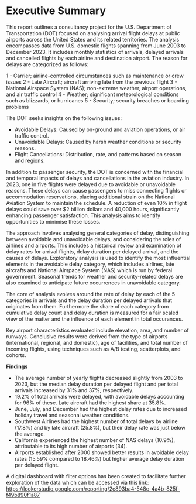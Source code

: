 # Executive Summary

This report outlines a consultancy project for the U.S. Department of Transportation (DOT) focused on analysing arrival flight delays at public airports across the United States and its related territories. The analysis encompasses data from U.S. domestic flights spanning from June 2003 to December 2023. It includes monthly statistics of arrivals, delayed arrivals and cancelled flights by each airline and destination airport. The reason for delays are categorized as follows: 

1 - Carrier; airline-controlled circumstances such as maintenance or crew issues
2 - Late Aircraft; aircraft arriving late from the previous flight
3 - National Airspace System (NAS); non-extreme weather, airport operations, and air traffic control
4 - Weather; significant meteorological conditions such as blizzards, or hurricanes
5 - Security; security breaches or boarding problems

The DOT seeks insights on the following issues:

- Avoidable Delays: Caused by on-ground and aviation operations, or air traffic control.
- Unavoidable Delays: Caused by harsh weather conditions or security reasons.
- Flight Cancellations: Distribution, rate, and patterns based on season and regions.

In addition to passenger security, the DOT is concerned with the financial and temporal impacts of delays and cancellations in the aviation industry. In 2023, one in five flights were delayed due to avoidable or unavoidable reasons. These delays can cause passengers to miss connecting flights or accommodation reservations, placing additional strain on the National Aviation System to maintain the schedule. A reduction of even 10% in flight delays could save over $2 billion dollars and 40,000 hours, significantly enhancing passenger satisfaction. This analysis aims to identify opportunities to minimise these losses.

The approach involves analysing general categories of delay, distinguishing between avoidable and unavoidable delays, and considering the roles of airlines and airports. This includes a historical review and examination of delay rates for arrival flights, delay duration per delayed arrival, and the causes of delays. Exploratory analysis is used to identify the most influential elements in the avoidable delay category, which includes airlines, late aircrafts and National Airspace System (NAS) which is run by federal government. Seasonal trends for weather and security-related delays are also examined to anticipate future occurrences in unavoidable category.

The core of analysis evolves around the rate of delay by each of the 5 categories in arrivals and the delay duration per delayed arrivals that originates from them. Furthermore the share of each category from cumulative delay count and delay duration is measured for a fair scaled view of the matter and the influence of each element in total occurances. 

Key airport characteristics evaluated include elevation, area, and number of runways. Conclusive results were derived from the type of airports (international, regional, and domestic), age of facilities, and total number of incoming flights, using techniques such as A/B testing, scatterplots, and cohorts.

**Findings**

- The average number of yearly flights decreased slightly from 2003 to 2023, but the median delay duration per delayed flight and per total arrivals increased by 31% and 37%, respectively.
- 19.2% of total arrivals were delayed, with avoidable delays accounting for 96% of these. Late aircraft had the highest share at 35.8%.
- June, July, and December had the highest delay rates due to increased holiday travel and seasonal weather conditions.
- Southwest Airlines had the highest number of total delays by airline (17.8%) and by late aircraft (25.8%), but their delay rate was just below the average.
- California experienced the highest number of NAS delays (10.9%), attributable to its high number of airports (34).
- Airports established after 2000 showed better results in avoidable delay rates (15.59% compared to 18.46%) but higher average delay duration per delayed flight.

A digital dashboard with filter options has been created to facilitate further exploration of the data which can be accessed via this link: 
 https://lookerstudio.google.com/reporting/2e893ba4-548c-4a4b-825f-f49b890f1a87
